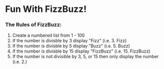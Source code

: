 # Fun With FizzBuzz!

### The Rules of FizzBuzz:

1. Create a numbered list from 1 - 100
2. If the number is divisble by 3 display "Fizz" (i.e. 3. Fizz)
3. If the number is divisble by 5 display "Buzz" (i.e. 5. Buzz)
4. If the number is divisble by 15 display "FizzBuzz" (i.e. 15. FizzBuzz)
5. If the number is not divisible by 3, 5, or 15 then only display the number (i.e. 2.)
